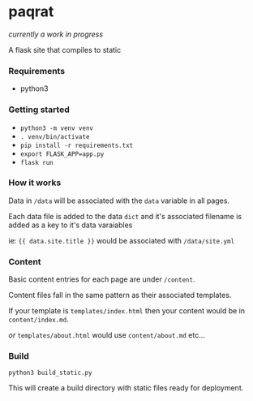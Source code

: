 # paqrat

_currently a work in progress_

A flask site that compiles to static

### Requirements

- python3

### Getting started

- `python3 -m venv venv`
- `. venv/bin/activate`
- `pip install -r requirements.txt`
- `export FLASK_APP=app.py`
- `flask run`

### How it works

Data in `/data` will be associated with the `data` variable in all pages.

Each data file is added to the data `dict` and it's associated filename is added as a key to it's data varaiables

ie: `{{ data.site.title }}` would be associated with `/data/site.yml`

### Content

Basic content entries for each page are under `/content`.

Content files fall in the same pattern as their associated templates.

If your template is `templates/index.html` then your content would be in
`content/index.md`.

_or_ `templates/about.html` would use `content/about.md` etc...

### Build

`python3 build_static.py`

This will create a build directory with static files ready for deployment.

